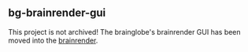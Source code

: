 ## bg-brainrender-gui
This project is not archived!
The brainglobe's brainrender GUI has been moved into the [brainrender](https://github.com/brainglobe/brainrender).
